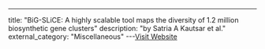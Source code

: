 ---
title: "BiG-SLiCE: A highly scalable tool maps the diversity of 1.2 million biosynthetic gene clusters"
description: "by Satria A Kautsar et al."
external_category: "Miscellaneous"
---[Visit Website](https://doi.org/10.1093/gigascience/giaa154)

